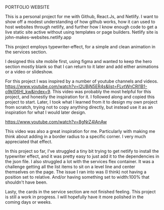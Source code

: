 PORTFOLIO WEBSITE

This is a personal project for me with Github, React.Js, and Netlify. I want to show off a modest understanding of how github works, how it can used to host websites through netlify, and further how I know enough code to get a live static site active without using templates or page builders. Netlify site is john-makes-websites.netlify.app

This project employs typewriter-effect, for a simple and clean animation in the services section. 

I designed this site mobile first, using figma and wanted to keep the hero section mostly blank so that I can return to it later and add either animations or a video or slideshow.

For this project I was inspired by a number of youtube channels and videos. https://www.youtube.com/watch?v=I2UBjN5ER4s&list=FLvtWnCRl1B1-o9kl06Hl_kw&index=9. This video was probably the most helpful for this project, and honestly the inspiration for it. I followed along and copied this project to start. Later, I took what I learned from it to design my own project from scratch, trying not to copy anything directly, but instead use it as an inspiration for what I would later design. 

https://www.youtube.com/watch?v=8gNrZ4lAnAw

This video was also a great inspiration for me. Particularly with making me think about adding in a border radius to a specific corner. I very much appreciated that effect. 

In this project so far, I've struggled a tiny bit trying to get netlify to install the typewriter effect, and it was pretty easy to just add it to the dependencies in the json file. I also struggled a lot with the services flex container. It was a challenge getting all the list items to sit on a level line and center themselves on the page. The issue I ran into was (I think) not having a position set to relative. And/or having something set to width:100% that shouldn't have been. 

Lasty, the cards in the service section are not finished feeling. This project is still a work in progress. I will hopefully have it more polished in the coming days or weeks. 
